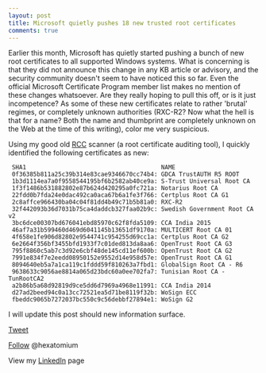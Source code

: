 ```yaml
---
layout: post
title: Microsoft quietly pushes 18 new trusted root certificates
comments: true
---
```


Earlier this month, Microsoft has quietly started pushing a bunch of new root certificates to all supported Windows systems. What is concerning is that they did not announce this change in any KB article or advisory, and the security community doesn't seem to have noticed this so far. Even the official Microsoft Certificate Program member list makes no mention of these changes whatsoever. Are they really hoping to pull this off, or is it just incompetence? As some of these new certificates relate to rather 'brutal' regimes, or completely unknown authorities (RXC-R2? Now what the hell is that for a name? Both the name and thumbprint are completely unknown on the Web at the time of this writing), color me very suspicious. 

Using my good old <A HREF=http://www.wilderssecurity.com/threads/rcc-check-your-systems-trusted-root-certificate-store.373819/>RCC</A> scanner (a root certificate auditing tool), I quickly identified the following certificates as new: 

     SHA1                                      NAME
     0f36385b811a25c39b314e83cae9346670cc74b4: GDCA TrustAUTH R5 ROOT
     1b3d1114ea7a0f9558544195bf6b2582ab40ce9a: S-Trust Universal Root CA
     1f3f1486b531882802e87b624d420295a0fc721a: Notarius Root CA
     22fdd0b7fda24e0dac492ca0aca67b6a1fe3f766: Certplus Root CA G1
     2c8affce966430ba04c04f81dd4b49c71b5b81a0: RXC-R2
     32f442093b36d7031b75ca4daddcb327faa02b9c: Swedish Government Root CA v2
     3bc6dce00307bd676041ebd85970c62f8fda5109: CCA India 2015
     46af7a31b599460d469d6041145b13651df9170a: MULTICERT Root CA 01
     4f658e1fe906d82802e9544741c954255d69cc1a: Certplus Root CA G2
     6e2664f356bf3455bfd1933f7c01ded813da8aa6: OpenTrust Root CA G3
     795f8860c5ab7c3d92e6cbf48de145cd11ef600b: OpenTrust Root CA G2
     7991e834f7e2eedd08950152e9552d14e958d57e: OpenTrust Root CA G1
     8094640eb5a7a1ca119c1fddd59f810263a7fbd1: GlobalSign Root CA - R6
     9638633c9056ae8814a065d23bdc60a0ee702fa7: Tunisian Root CA - TunRootCA2
     a2b86b5a68d92819d9ce5dd6d7969a4968e11991: CCA India 2014
     d27ad2beed94c0a13cc72521ea5d71be8119f32b: WoSign ECC
     fbeddc9065b7272037bc550c9c56debbf27894e1: WoSign G2
 
I will update this post should new information surface.



<a href="http://twitter.com/share" class="twitter-share-button" 
data-url="http://hexatomium.github.io/2015/06/26/ms-very-quietly-adds-18-new-trusted-root-certs/" data-text="MS quietly pushes 18 root certificates"  data-count="horizontal">Tweet</a>
<script type="text/javascript" src="http://platform.twitter.com/widgets.js"></script>

<A href=https://twitter.com/hexatomium>Follow</A> @hexatomium 

View my <A HREF=https://be.linkedin.com/pub/firas-salem/0/51a/742>LinkedIn</A> page


